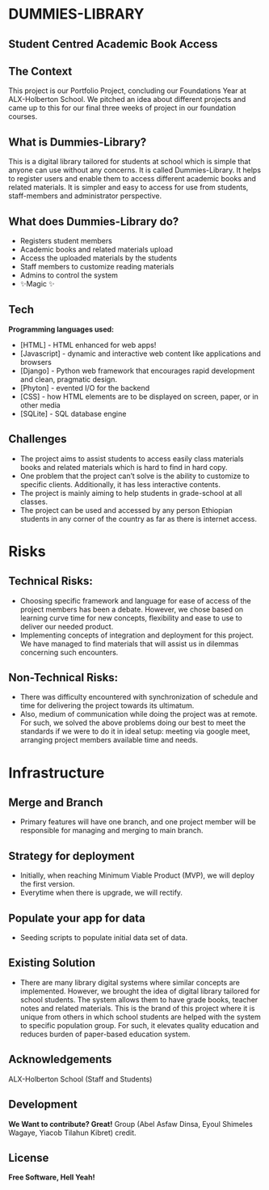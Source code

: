 # DUMMIES-LIBRARY
## Student Centred Academic Book Access 


## The Context
This project is our Portfolio Project, concluding our Foundations Year at ALX-Holberton School. We pitched an idea about different projects and came up to this for our final three weeks of project in our foundation courses.

## What is Dummies-Library?
This is a digital library tailored for students at school which is simple that anyone can use without any concerns. It is called Dummies-Library. It helps to register users and enable them to access different academic books and related materials. It is simpler and easy to access for use from students, staff-members and administrator perspective. 

## What does Dummies-Library do?

- Registers student members
- Academic books and related materials upload
- Access the uploaded materials by the students
- Staff members to customize reading materials 
- Admins to control the system
- ✨Magic ✨

## Tech
**Programming languages used:**

- [HTML] - HTML enhanced for web apps!
- [Javascript] - dynamic and interactive web content like applications and browsers
- [Django] - Python web framework that encourages rapid development and clean, pragmatic design.
- [Phyton] - evented I/O for the backend
- [CSS] - how HTML elements are to be displayed on screen, paper, or in other media
- [SQLite] - SQL database engine


## Challenges
- The project aims to assist students to access easily class materials books and related materials which is hard to find in hard copy.
- One problem that the project can’t solve is the ability to customize to specific clients. Additionally, it has less interactive contents.
- The project is mainly aiming to help students in grade-school at all classes.
- The project can be used and accessed by any person Ethiopian students in any corner of the country as far as there is internet access.

# Risks
## Technical Risks:
- Choosing specific framework and language for ease of access of the project members has been a debate. However, we chose based on learning curve time for new concepts, flexibility and ease to use to deliver our needed product.
- Implementing concepts of integration and deployment for this project. We have managed to find materials that will assist us in dilemmas concerning such encounters.

## Non-Technical Risks:
- There was difficulty encountered with synchronization of schedule and time for delivering the project towards its ultimatum. 
- Also, medium of communication while doing the project was at remote. For such, we solved the above problems doing our best to meet the standards if we were to do it in ideal setup: meeting via google meet, arranging project members available time and needs.

# Infrastructure
## Merge and Branch
- Primary features will have one branch, and one project member will be responsible for managing and merging to main branch.

## Strategy for deployment
- Initially, when reaching Minimum Viable Product (MVP), we will deploy the first version.
- Everytime when there is upgrade, we will rectify.

## Populate your app for data
- Seeding scripts to populate initial data set of data.

## Existing Solution
- There are many library digital systems where similar concepts are implemented. However, we brought the idea of digital library tailored for school students. The system allows them to have grade books, teacher notes and related materials. This is the brand of this project where it is unique from others in which school students are helped with the system to specific population group. For such, it elevates quality education and reduces burden of paper-based education system.

## Acknowledgements
ALX-Holberton School (Staff and Students)

## Development

**We Want to contribute? Great!**
Group (Abel Asfaw Dinsa, Eyoul Shimeles Wagaye, Yiacob Tilahun Kibret) credit.
## License
**Free Software, Hell Yeah!**
